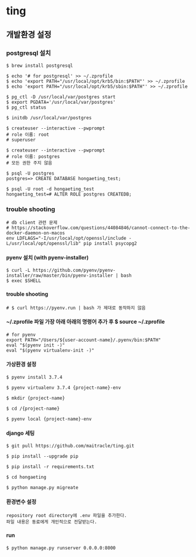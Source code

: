 # ting


## 개발환경 설정
### postgresql 설치
```
$ brew install postgresql

$ echo '# for postgresql' >> ~/.zprofile
$ echo 'export PATH="/usr/local/opt/krb5/bin:$PATH"' >> ~/.zprofile
$ echo 'export PATH="/usr/local/opt/krb5/sbin:$PATH"' >> ~/.zprofile

$ pg_ctl -D /usr/local/var/postgres start
$ export PGDATA='/usr/local/var/postgres'
$ pg_ctl status

$ initdb /usr/local/var/postgres

$ createuser --interactive --pwprompt
# role 이름: root
# superuser

$ createuser --interactive --pwprompt
# role 이름: postgres
# 모든 권한 주지 않음

$ psql -U postgres
postgres=> CREATE DATABASE hongaeting_test;

$ psql -U root -d hongaeting_test
hongaeting_test=# ALTER ROLE postgres CREATEDB;

```

### trouble shooting
```
# db client 관련 문제
# https://stackoverflow.com/questions/44084846/cannot-connect-to-the-docker-daemon-on-macos
env LDFLAGS="-I/usr/local/opt/openssl/include -L/usr/local/opt/openssl/lib" pip install psycopg2
```

#### pyenv 설치 (with pyenv-installer)
```
$ curl -L https://github.com/pyenv/pyenv-installer/raw/master/bin/pyenv-installer | bash
$ exec $SHELL
```

#### trouble shooting
```
# $ curl https://pyenv.run | bash 가 제대로 동작하지 않음
```

#### ~/.zprofile 파일 가장 아래 아래의 명령어 추가 후 $ source ~/.zprofile
```
# for pyenv
export PATH="/Users/${user-account-name}/.pyenv/bin:$PATH"
eval "$(pyenv init -)"
eval "$(pyenv virtualenv-init -)"
```

#### 가상환경 설정
```
$ pyenv install 3.7.4

$ pyenv virtualenv 3.7.4 {project-name}-env

$ mkdir {project-name}

$ cd /{project-name}

$ pyenv local {project-name}-env
```

#### django 세팅 
```
$ git pull https://github.com/maitracle/ting.git

$ pip install --upgrade pip

$ pip install -r requirements.txt

$ cd hongaeting

$ python manage.py migreate
```

#### 환경변수 설정
```
repository root directory에 .env 파일을 추가한다.
파일 내용은 동료에게 개인적으로 전달받는다.
```

#### run
```
$ python manage.py runserver 0.0.0.0:8000
```
